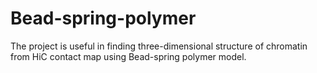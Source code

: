 # Bead-spring-polymer
The project is useful in finding three-dimensional structure of chromatin from HiC contact map using Bead-spring polymer model.
